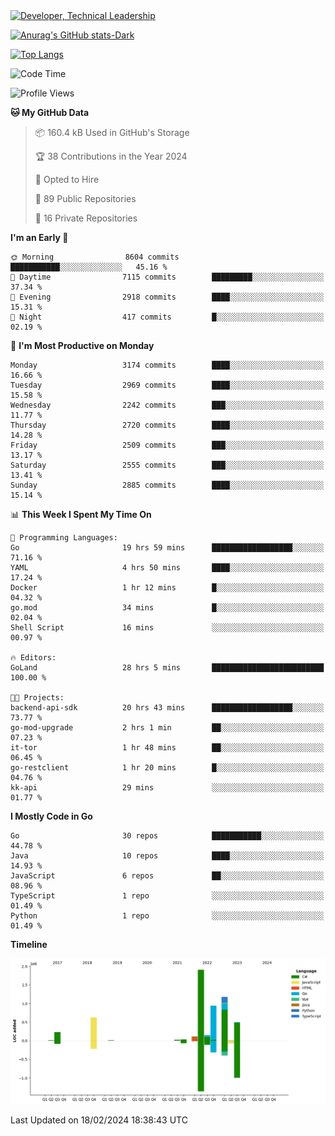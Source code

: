 <div>
  <a href="https://www.linkedin.com/in/arielpineiro/" target="_blank" rel="nofollow noopener noreferrer">
    <img src="https://img.shields.io/badge/-LinkedIn-%230077B5?style=for-the-badge&logo=linkedin&logoColor=white" alt="Developer, Technical Leadership" title="Ariel Piñeiro">
  </a>
</div>

[![Anurag's GitHub stats-Dark](https://github-readme-stats.vercel.app/api?username=arielsrv&show_icons=true&theme=dark#gh-dark-mode-only)](https://github.com/anuraghazra/github-readme-stats#gh-dark-mode-only)

[![Top Langs](https://github-readme-stats.vercel.app/api/top-langs/?username=arielsrv&layout=compact&langs_count=10&theme=dark#gh-dark-mode-only)](https://github.com/anuraghazra/github-readme-stats&theme=dark#gh-dark-mode-only)

<!--START_SECTION:waka-->
![Code Time](http://img.shields.io/badge/Code%20Time-586%20hrs%2011%20mins-blue)

![Profile Views](http://img.shields.io/badge/Profile%20Views-0-blue)

**🐱 My GitHub Data** 

> 📦 160.4 kB Used in GitHub's Storage 
 > 
> 🏆 38 Contributions in the Year 2024
 > 
> 💼 Opted to Hire
 > 
> 📜 89 Public Repositories 
 > 
> 🔑 16 Private Repositories 
 > 
**I'm an Early 🐤** 

```text
🌞 Morning                8604 commits        ███████████░░░░░░░░░░░░░░   45.16 % 
🌆 Daytime                7115 commits        █████████░░░░░░░░░░░░░░░░   37.34 % 
🌃 Evening                2918 commits        ████░░░░░░░░░░░░░░░░░░░░░   15.31 % 
🌙 Night                  417 commits         █░░░░░░░░░░░░░░░░░░░░░░░░   02.19 % 
```
📅 **I'm Most Productive on Monday** 

```text
Monday                   3174 commits        ████░░░░░░░░░░░░░░░░░░░░░   16.66 % 
Tuesday                  2969 commits        ████░░░░░░░░░░░░░░░░░░░░░   15.58 % 
Wednesday                2242 commits        ███░░░░░░░░░░░░░░░░░░░░░░   11.77 % 
Thursday                 2720 commits        ████░░░░░░░░░░░░░░░░░░░░░   14.28 % 
Friday                   2509 commits        ███░░░░░░░░░░░░░░░░░░░░░░   13.17 % 
Saturday                 2555 commits        ███░░░░░░░░░░░░░░░░░░░░░░   13.41 % 
Sunday                   2885 commits        ████░░░░░░░░░░░░░░░░░░░░░   15.14 % 
```


📊 **This Week I Spent My Time On** 

```text
💬 Programming Languages: 
Go                       19 hrs 59 mins      ██████████████████░░░░░░░   71.16 % 
YAML                     4 hrs 50 mins       ████░░░░░░░░░░░░░░░░░░░░░   17.24 % 
Docker                   1 hr 12 mins        █░░░░░░░░░░░░░░░░░░░░░░░░   04.32 % 
go.mod                   34 mins             █░░░░░░░░░░░░░░░░░░░░░░░░   02.04 % 
Shell Script             16 mins             ░░░░░░░░░░░░░░░░░░░░░░░░░   00.97 % 

🔥 Editors: 
GoLand                   28 hrs 5 mins       █████████████████████████   100.00 % 

🐱‍💻 Projects: 
backend-api-sdk          20 hrs 43 mins      ██████████████████░░░░░░░   73.77 % 
go-mod-upgrade           2 hrs 1 min         ██░░░░░░░░░░░░░░░░░░░░░░░   07.23 % 
it-tor                   1 hr 48 mins        ██░░░░░░░░░░░░░░░░░░░░░░░   06.45 % 
go-restclient            1 hr 20 mins        █░░░░░░░░░░░░░░░░░░░░░░░░   04.76 % 
kk-api                   29 mins             ░░░░░░░░░░░░░░░░░░░░░░░░░   01.77 % 
```

**I Mostly Code in Go** 

```text
Go                       30 repos            ███████████░░░░░░░░░░░░░░   44.78 % 
Java                     10 repos            ████░░░░░░░░░░░░░░░░░░░░░   14.93 % 
JavaScript               6 repos             ██░░░░░░░░░░░░░░░░░░░░░░░   08.96 % 
TypeScript               1 repo              ░░░░░░░░░░░░░░░░░░░░░░░░░   01.49 % 
Python                   1 repo              ░░░░░░░░░░░░░░░░░░░░░░░░░   01.49 % 
```



**Timeline**

![Lines of Code chart](https://raw.githubusercontent.com/arielsrv/arielsrv/main/assets/bar_graph.png)


 Last Updated on 18/02/2024 18:38:43 UTC
<!--END_SECTION:waka-->
